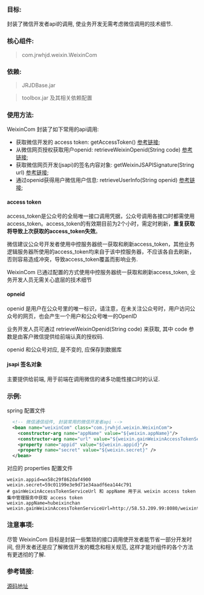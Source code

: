 ### 目标:

封装了微信开发者api的调用, 使业务开发无需考虑微信调用的技术细节.

### 核心组件:

> com.jrwhjd.weixin.WeixinCom

### 依赖:

> JRJDBase.jar

> toolbox.jar 及其相关依赖配置

### 使用方法:
WeixinCom 封装了如下常用的api调用:
- 获取微信开发的 access token: getAccessToken()  [参考链接](https://mp.weixin.qq.com/wiki?t=resource/res_main&id=mp1421140183);
- 从微信网页授权获取用户openid: retrieveWeixinOpenid(String code)  [参考链接](https://mp.weixin.qq.com/wiki?t=resource/res_main&id=mp1421140842);
- 获取微信网页开发(jsapi)的签名内容对象: getWeixinJSAPISignature(String url)  [参考链接](https://mp.weixin.qq.com/wiki?t=resource/res_main&id=mp1421141115);
- 通过openid获得用户微信用户信息: retrieveUserInfo(String openid)  [参考链接](https://mp.weixin.qq.com/wiki?t=resource/res_main&id=mp1421140839);

#### access token
access_token是公众号的全局唯一接口调用凭据，公众号调用各接口时都需使用access_token。access_token的有效期目前为2个小时，需定时刷新，**重复获取将导致上次获取的access_token失效**。

微信建议公众号开发者使用中控服务器统一获取和刷新access_token，其他业务逻辑服务器所使用的access_token均来自于该中控服务器，不应该各自去刷新，否则容易造成冲突，导致access_token覆盖而影响业务.

WeixinCom 已通过配置的方式使用中控服务器统一获取和刷新access_token, 业务开发人员无需关心底层的技术细节

#### opneid
openid 是用户在公众号里的唯一标识，请注意，在未关注公众号时，用户访问公众号的网页，也会产生一个用户和公众号唯一的OpenID

业务开发人员可通过 retrieveWeixinOpenid(String code) 来获取, 其中 code 参数是由客户微信提供给前端认真的授权码.

openid 和公众号对应, 是不变的, 应保存到数据库

#### jsapi 签名对象

主要提供给前端, 用于前端在调用微信的诸多功能性接口时的认证.

### 示例:

spring 配置文件
```xml
  <!-- 微信通信组件, 封装常用的微信开发者api -->
  <bean name="weixinCom" class="com.jrwhjd.weixin.WeixinCom">
    <constructor-arg name="appName" value="${weixin.appName}"/>
    <constructor-arg name="url" value="${weixin.gainWeixinAccessTokenServiceUrl}" type="java.net.URL"/>
    <property name="appid" value="${weixin.appid}"/>
    <property name="secret" value="${weixin.secret}" />
  </bean>
```

对应的 properties 配置文件
```properties
weixin.appid=wx58c29f862daf4900
weixin.secret=59c01199e3e9d71e34aadf6ea144c791
# gainWeixinAccessTokenServiceUrl 和 appName 用于从 weixin access token 集中管理服务中获取 access token
weixin.appName=hubeixinchan
weixin.gainWeixinAccessTokenServiceUrl=http://58.53.209.99:8080/weixintoken/urf7g2svqhd66d84
```

### 注意事项:

尽管 WeixinCom 目标是封装一些繁琐的接口调用使开发者能节省一部分开发时间, 但开发者还是应了解微信开发的概念和相关规范, 这样才能对组件的各个方法有更透彻的了解.

### 参考链接:
[源码地址](https://gitlab.ctbiyi.com/jrjd/toolbox/tree/master/src/main/java/com/jrwhjd/weixin)